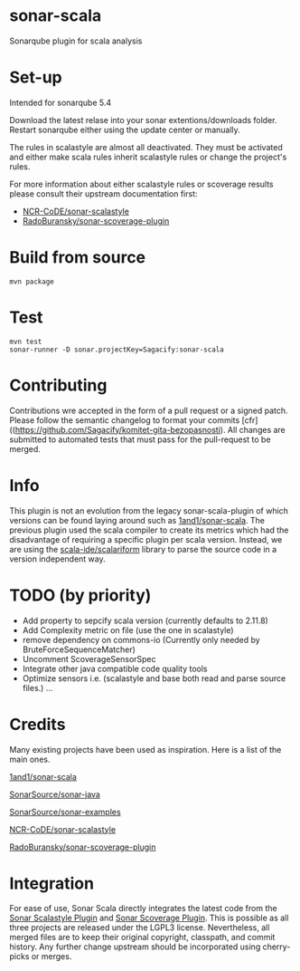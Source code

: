 # sonar-scala
Sonarqube plugin for scala analysis

# Set-up
Intended for sonarqube 5.4

Download the latest relase into your sonar extentions/downloads folder.
Restart sonarqube either using the update center or manually.

The rules in scalastyle are almost all deactivated. They must be activated and either make scala rules inherit scalastyle rules or change the project's rules.

For more information about either scalastyle rules or scoverage results please consult their upstream documentation first:

* [NCR-CoDE/sonar-scalastyle](https://github.com/NCR-CoDE/sonar-scalastyle)
* [RadoBuransky/sonar-scoverage-plugin](https://github.com/RadoBuransky/sonar-scoverage-plugin)

# Build from source
```mvn package```

# Test
```
mvn test
sonar-runner -D sonar.projectKey=Sagacify:sonar-scala
```

# Contributing
Contributions wre accepted in the form of a pull request or a signed patch.
Please follow the semantic changelog to format your commits [cfr]((https://github.com/Sagacify/komitet-gita-bezopasnosti).
All changes are submitted to automated tests that must pass for the pull-request to be merged.

# Info
This plugin is not an evolution from the legacy sonar-scala-plugin of which versions can be found laying around such as [1and1/sonar-scala](https://github.com/1and1/sonar-scala).
The previous plugin used the scala compiler to create its metrics which had the disadvantage of requiring a specific plugin per scala version.
Instead, we are using the [scala-ide/scalariform](https://github.com/scala-ide/scalariform) library to parse the source code in a version independent way.

# TODO (by priority)
* Add property to sepcify scala version (currently defaults to 2.11.8)
* Add Complexity metric on file (use the one in scalastyle)
* remove dependency on commons-io (Currently only needed by BruteForceSequenceMatcher)
* Uncomment ScoverageSensorSpec
* Integrate other java compatible code quality tools
* Optimize sensors i.e. (scalastyle and base both read and parse source files.)
...

# Credits
Many existing projects have been used as inspiration.
Here is a list of the main ones.

[1and1/sonar-scala](https://github.com/1and1/sonar-scala)

[SonarSource/sonar-java](https://github.com/SonarSource/sonar-java)

[SonarSource/sonar-examples](https://github.com/SonarSource/sonar-examples)

[NCR-CoDE/sonar-scalastyle](https://github.com/NCR-CoDE/sonar-scalastyle)

[RadoBuransky/sonar-scoverage-plugin](https://github.com/RadoBuransky/sonar-scoverage-plugin)

# Integration
For ease of use, Sonar Scala directly integrates the latest code from the [Sonar Scalastyle Plugin](https://github.com/NCR-CoDE/sonar-scalastyle) and  [Sonar Scoverage Plugin](https://github.com/RadoBuransky/sonar-scoverage-plugin). This is possible as all three projects are released under the LGPL3 license. Nevertheless, all merged files are to keep their original copyright, classpath, and commit history. Any further change upstream should be incorporated using cherry-picks or merges.
